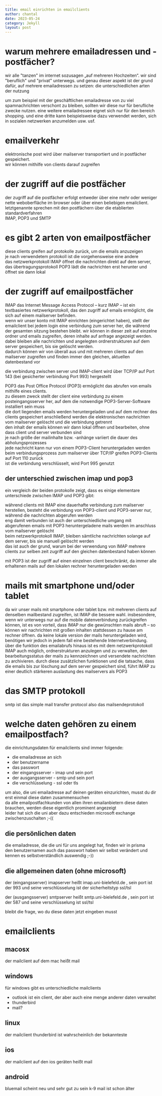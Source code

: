 ```yaml
---
title: email einrichten in emailclients
author: chantal
date: 2023-05-24
category: Jekyll
layout: post
---
```

# warum mehrere emailadressen und -postfächer?

wir alle "tanzen" im internet sozusagen „auf mehreren Hochzeiten“. wir sind "beruflich" und "privat" unterwegs. und genau dieser aspekt ist der grund dafür, auf mehrere emailadressen zu setzen: die unterschiedlichen arten der nutzung

um zum beispiel mit der geschäftlichen emailadresse von zu viel spamnachrichten verschont zu bleiben, sollten wir diese nur für berufliche zwecke nutzen. eine weitere emailadressee eignet sich nur für den bereich shopping. und eine dritte kann beispielsweise dazu verwendet werden, sich in sozialen netzwerken anzumelden usw. usf.

# emailverkehr

elektronische post wird über mailserver transportiert und in postfächer gespeichert.  
wir können mithilfe von clients darauf zugreifen

# der zugriff auf die postfächer

der zugriff auf die postfächer erfolgt entweder über eine mehr oder weniger nette weboberfläche im browser oder über einen beliebigen emailclient.  
letztgenannte sprechen mit den postfächern über die etablierten standardverfahren  
IMAP, POP3 und SMTP

# es gibt 2 arten von emailpostfächer
diese clients greifen auf protokolle zurück, um die emails anzuzeigen  
je nach verwendetem protokoll ist die vorgehensweise eine andere  
das netzwerkprotokoll IMAP öffnet die nachrichten direkt auf dem server,
das übertragungsprotokoll POP3 lädt die nachrichten erst herunter und öffnet sie dann lokal

# der zugriff auf emailpostfächer
IMAP
das Internet Message Access Protocol – kurz IMAP – ist ein textbasiertes netzwerkprotokoll, das den zugriff auf emails ermöglicht, die sich auf einem mailserver befinden.  
wenn wir unser konto mit IMAP einrichten (eingerichtet haben), stellt der emailclient bei jedem login eine verbindung zum server her, die während der gesamten sitzung bestehen bleibt.
wir können in dieser zeit auf einzelne ordner und emails zugreifen, deren inhalte auf anfrage angezeigt werden. dabei bleiben alle nachrichten und angelegten ordnerstrukturen auf dem server gespeichert, bis sie gelöscht werden.  
dadurch können wir von überall aus und mit mehreren clients auf den mailserver zugreifen und finden immer den gleichen, aktuellen datenbestand vor  

die verbindung zwischen server und IMAP-client wird über TCP/IP auf Port 143 (bei gesicherter verbindung Port 993) hergestellt 

POP3
das Post Office Protocol (POP3) ermöglicht das abrufen von emails mithilfe eines clients.  
zu diesem zweck stellt der client eine verbindung zu einem posteingangsserver her, auf dem die notwendige POP3-Server-Software installiert sein muss   
die dort liegenden emails werden heruntergeladen und auf dem rechner des clients gespeichert   anschließend werden die elektronischen nachrichten vom mailserver gelöscht und die verbindung getrennt   
den inhalt der emails können wir dann lokal öffnen und bearbeiten, ohne dass client und server verbunden sind  
je nach größe der mailinhalte bzw. -anhänge variiert die dauer des abholungsprozesses  
jede nachricht kann nur von einem POP3-Client heruntergeladen werden
beim verbindungsprozess zum mailserver über TCP/IP greifen POP3-Clients auf Port 110 zurück   
ist die verbindung verschlüsselt, wird Port 995 genutzt 

## der unterschied zwischen imap und pop3

ein vergleich der beiden protokolle zeigt, dass es einige elementare unterschiede zwischen IMAP und POP3 gibt: 

während clients mit IMAP eine dauerhafte verbindung zum mailserver herstellen, besteht die verbindung von POP3-client und POP3-server nur, während die nachrichten abgerufen werden   
eng damit verbunden ist auch der unterschiedliche umgang mit abgerufenen emails 
mit POP3 heruntergeladene mails werden im anschluss vom mailserver gelöscht   
beim netzwerkprotokoll IMAP, bleiben sämtliche nachrichten solange auf dem server, bis sie manuell gelöscht werden   
das ist auch der grund, warum bei der verwendung von IMAP mehrere clients zur selben zeit zugriff auf den gleichen datenbestand haben können 

mit POP3 ist der zugriff auf einen einzelnen client beschränkt, da immer alle erhaltenen mails auf den lokalen rechner heruntergeladen werden

# mails mit smartphone und/oder tablet
da wir unser mails mit smartphone oder tablet bzw. mit mehreren clients auf denselben mailbestand zugreifen, ist IMAP die bessere wahl. insbesondere, wenn wir unterwegs nur auf die mobile datenverbindung zurückgreifen können, ist es von vorteil, dass IMAP nur die gewünschten mails abruft – so können wir nachrichten mit großen inhalten stattdessen zu hause am rechner öffnen. da keine lokale version der mails heruntergeladen wird, benötigen wir jedoch in jedem fall eine bestehende Internetverbindung. über die funktion des emailabrufs hinaus ist es mit dem netzwerkprotokoll IMAP auch möglich, ordnerstrukturen anzulegen und zu verwalten, den bearbeitungsstatus der mails zu kennzeichnen und versendete nachrichten zu archivieren. durch diese zusätzlichen funktionen und die tatsache, dass die emails bis zur löschung auf dem server gespeichert sind, führt IMAP zu einer deutlich stärkeren auslastung des mailservers als POP3  


# das SMTP protokoll
smtp ist das simple mail transfer protocol also das mailsendeprotokoll

# welche daten gehören zu einem emailpostfach?

die einrichtungsdaten für emailclients sind immer folgende:
- die emailadresse an sich
- der benutzername
- das passwort
- der eingangsserver - imap und sein port
- der ausgangsserver - smtp und sein port
- die verschlüsselung - ssl oder tls

um also, die uni emailadresse auf deinen geräten einzurichten, musst du dir erst einmal diese daten zusammensuchen  
da alle emailpostfachkunden von allen ihren emailanbietern diese daten brauchen, werden diese eigentlich prominent angezeigt  
leider hat sich die uni aber dazu entschieden microsoft exchange zwischenzuschalten ;-((  

## die persönlichen daten    
die emailadresse, die die uni für uns angelegt hat, finden wir in prisma  
den benutzernamen auch
das passwort haben wir selbst verändert und kennen es selbstverständlich auswendig ;-))  

## die allgemeinen daten (ohne microsoft)

der (eingangsserver) imapserver heißt imap.uni-bielefeld.de , sein port ist der 993 und seine verschlüsselung ist der sicherheitstyp ssl/tsl

der (ausgangsserver) smtpserver heißt smtp.uni-bielefeld.de , sein port ist der 587 und seine verschlüsselung ist ssl/tsl

bleibt die frage, wo du diese daten jetzt eingeben musst

# emailclients

## macosx
der mailclient auf dem mac heißt mail

## windows

für windows gibt es unterschiedliche mailclients
- outlook ist ein client, der aber auch eine menge anderer daten verwaltet
- thunderbird
- mail?

## linux

der mailclient thunderbird ist wahrscheinlich der bekannteste

## ios

der mailclient auf den ios geräten heißt mail

## android

bluemail scheint neu und sehr gut zu sein
k-9 mail ist schon älter





